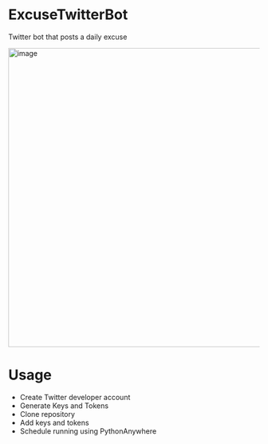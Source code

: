# ExcuseTwitterBot
Twitter bot that posts a daily excuse 

<img width="599" alt="image" src="https://github.com/dcheung11/ExcuseTwitterBot/assets/75181299/c1dad34b-cf96-4d49-9585-fdec9c69f891">

# Usage
- Create Twitter developer account
- Generate Keys and Tokens
- Clone repository
- Add keys and tokens
- Schedule running using PythonAnywhere
